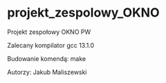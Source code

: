 # projekt_zespolowy_OKNO
Projekt zespołowy OKNO PW

Zalecany kompilator gcc 13.1.0

Budowanie komendą: make

Autorzy:
Jakub Maliszewski
